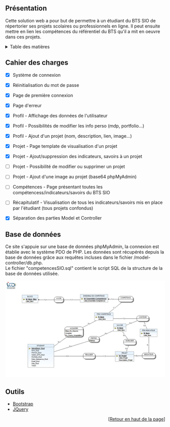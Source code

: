 <div id="top"></div>

<!-- PRESENTATION -->
## Présentation

Cette solution web a pour but de permettre à un étudiant du BTS SIO de répertorier ses projets scolaires ou professionnels en ligne. Il peut ensuite mettre en lien les compétences du référentiel du BTS qu'il a mit en oeuvre dans ces projets.



<!-- TABLE OF CONTENTS -->
<details>
  <summary>Table des matières</summary>
  <ol>
    <li><a href="#cahier-des-charges">Cahier des charges</a></li>
    <li><a href="#base-de-données">Base de données</a></li>
    <li><a href="#outils">Outils</a></li>
  </ol>
</details>



<!-- ROADMAP -->
## Cahier des charges

- [x] Système de connexion
- [x] Réinitialisation du mot de passe
- [x] Page de première connexion
- [x] Page d'erreur
- [x] Profil - Affichage des données de l'utilisateur
- [x] Profil - Possibilités de modifier les info perso (mdp, portfolio...)
- [x] Profil - Ajout d'un projet (nom, description, lien, image...)
- [x] Projet - Page template de visualisation d'un projet
- [x] Projet - Ajout/suppression des indicateurs, savoirs à un projet
- [ ] Projet - Possibilité de modifier ou supprimer un projet
- [ ] Projet - Ajout d'une image au projet (base64 phpMyAdmin)
- [ ] Compétences - Page présentant toutes les compétencess/indicateurs/savoirs du BTS SIO
- [ ] Récapitulatif - Visualisation de tous les indicateurs/savoirs mis en place par l'étudiant (tous projets confondus)
- [x] Séparation des parties Model et Controller



<!-- DATABASE -->
## Base de données

Ce site s'appuie sur une base de données phpMyAdmin, la connexion est établie avec le système PDO de PHP. Les données sont récupérés depuis la base de données grâce aux requêtes incluses dans le fichier /model-controller/db.php.  
Le fichier "competencesSIO.sql" contient le script SQL de la structure de la base de données utilisée.

![Schéma conceptuel de la base de données](Modèle-conceptuel_CompétencesSIO.jpg?raw=true)



<!-- TOOLS -->
## Outils

* [Bootstrap](https://getbootstrap.com)
* [JQuery](https://jquery.com)



<p align="right">[<a href="#top">Retour en haut de la page</a>]</p>
